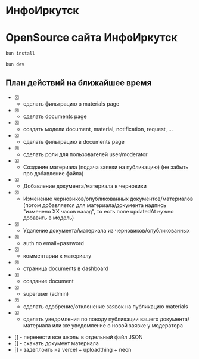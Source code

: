 # ИнфоИркутск

# OpenSource сайта ИнфоИркутск

```bash
bun install
```

```bash
bun dev
```

## План действий на ближайшее время

- [x] - сделать фильтрацию в materials page
- [x] - сделать documents page
- [x] - создать модели document, material, notification, request, ...
- [x] - сделать фильтрацию в documents page
- [x] - сделать роли для пользователей user/moderator
- [x] - Создание материала (подача заявки на публикацию) (не забыть про добавление файла)
- [x] - Добавление документа/материала в черновики
- [x] - Изменение черновиков/опубликованных документов/материалов (потом добавляется для материала/документа надпись "изменено XX часов назад", то есть поле updatedAt нужно добавить в модель)
- [x] - Удаление документа/материала из черновиков/опубликованных

- [x] - auth по email+password
- [x] - комментарии к материалу
- [x] - страница documents в dashboard
- [x] - создание document
- [x] - superuser (admin)
- [x] - сделать одобрение/отклонение заявок на публикацию materials
- [x] - сделать уведомления по поводу публикации вашего документа/материала или же уведомление о новой заявке у модератора
- [] - перенести все школы в отдельный файл JSON
- [] - скачать документ материала
- [] - задеплоить на vercel + uploadthing + neon

